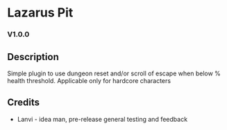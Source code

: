 # Lazarus Pit
### V1.0.0
## Description
Simple plugin to use dungeon reset and/or scroll of escape when below % health threshold.
Applicable only for hardcore characters

## Credits
- Lanvi - idea man, pre-release general testing and feedback